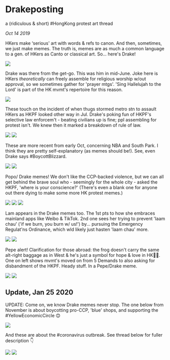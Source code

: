 # Drakeposting
a (ridiculous & short) #HongKong protest art thread

*Oct 14 2019*

HKers make ‘serious' art with words & refs to canon. And then, sometimes, we just make memes. The truth is, memes are as much a common language to a gen. of HKers as Canto or classical art. So... here's Drake!

![](images/thread29/t29-p1.jpg)

Drake was there from the get-go. This was him in mid-June. Joke here is HKers *theoretically* can freely assemble for religious worship w/out approval, so we sometimes gather for 'prayer mtgs'. 'Sing Hallelujah to the Lord' is part of the HK mvmt's repertoire for this reason.

![](images/thread29/t29-p2.jpg)

These touch on the incident of when thugs stormed metro stn to assault HKers as HKPF looked other way in Jul. Drake's poking fun of HKPF's selective law enforcem't - beating civilians up is fine; ppl assembling for protest isn't. We knew then it marked a breakdown of rule of law.

![](images/thread29/t29-p3.jpg)
![](images/thread29/t29-p4.jpg)

These are more recent from early Oct, concerning NBA and South Park. I think they are pretty self-explanatory (as memes should be!). See, even Drake says #BoycottBlizzard.

![](images/thread29/t29-p5.jpg)
![](images/thread29/t29-p6.jpg)

Popo/ Drake memes! We don't like the CCP-backed violence, but we can all get behind the brave soul who - seemingly for the whole city - asked the HKPF,  'where is your conscience?' (There's even a blank one for anyone out there dying to make some more HK protest memes.)

![](images/thread29/t29-p7.jpg)
![](images/thread29/t29-p8.jpg)
![](images/thread29/t29-p9.jpg)

Lam appears in the Drake memes too. The 1st pts to how she embraces mainland apps like Weibo & TikTok. 2nd one sees her trying to prevent 'laam chau' ('if we burn, you burn w/ us!') by... pursuing the Emergency Regulat'ns Ordinance, which wld likely just hasten 'laam chau' more.

![](images/thread29/t29-p10.jpg)
![](images/thread29/t29-p11.jpg)

Pepe alert! Clarification for those abroad: the frog doesn't carry the same alt-right baggage as in West & he's just a symbol for hope & love in HK🤷‍♀️. One on left shows mvmt's moved on from 5 Demands to also asking for disbandment of the HKPF. Heady stuff. In a Pepe/Drake meme.

![](images/thread29/t29-p12.jpg)
![](images/thread29/t29-p13.jpg)

## Update, Jan 25 2020

UPDATE: Come on, we know Drake memes never stop. The one below from November is about boycotting pro-CCP, 'blue' shops, and supporting the #YellowEconomicCircle 😊

![](images/thread29/t29-p14.jpg)

And these are about the #coronavirus outbreak. See thread below for fuller description 👇

![](images/thread29/t29-p15.jpg)
![](images/thread29/t29-p16.jpg)



